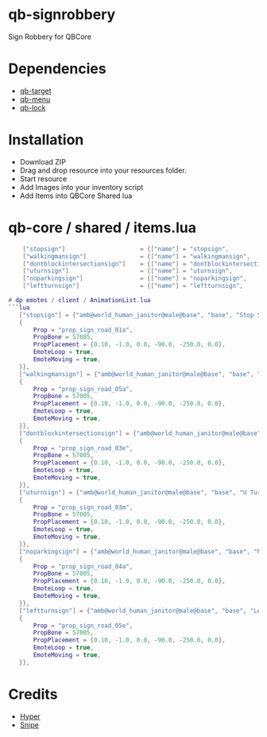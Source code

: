 
# qb-signrobbery
Sign Robbery for QBCore

# Dependencies 

- [qb-target](https://github.com/BerkieBb/qb-target)
- [qb-menu](https://github.com/qbcore-framework/qb-menu)
- [qb-lock](https://github.com/Tex27/qb-lock)

# Installation
* Download ZIP
* Drag and drop resource into your resources folder.
* Start resource
* Add Images into your inventory script
* Add Items into QBCore Shared lua

# qb-core / shared / items.lua
```lua
	["stopsign"] 				     = {["name"] = "stopsign", 				        ["label"] = "Stop Sign", 			        ["weight"] = 1, 		["type"] = "item", 		["image"] = "stopsign.png", 		        	["unique"] = false, 	["useable"] = true, 	["shouldClose"] = true,   ["combinable"] = nil,    ["description"] = "Stop Sign"},
	["walkingmansign"] 				 = {["name"] = "walkingmansign", 				["label"] = "Pedestrian Sign", 			    ["weight"] = 1, 		["type"] = "item", 		["image"] = "walkingmansign.png", 		        ["unique"] = false, 	["useable"] = true, 	["shouldClose"] = true,   ["combinable"] = nil,   ["description"] = "Pedestrian Sign"},
	["dontblockintersectionsign"] 	 = {["name"] = "dontblockintersectionsign", 	["label"] = "Intersection Sign", 			["weight"] = 1, 		["type"] = "item", 		["image"] = "dontblockintersectionsign.png", 	["unique"] = false, 	["useable"] = true, 	["shouldClose"] = true,   ["combinable"] = nil,   ["description"] = "Intersection Sign"},
	["uturnsign"] 				     = {["name"] = "uturnsign", 				    ["label"] = "U Turn Sign", 			        ["weight"] = 1, 		["type"] = "item", 		["image"] = "uturnsign.png", 		        	["unique"] = false, 	["useable"] = true, 	["shouldClose"] = true,   ["combinable"] = nil,   ["description"] = "U Turn Sign"},
	["noparkingsign"] 				 = {["name"] = "noparkingsign", 				["label"] = "No Parking Sign", 			    ["weight"] = 1, 		["type"] = "item", 		["image"] = "noparkingsign.png", 		        ["unique"] = false, 	["useable"] = true, 	["shouldClose"] = true,   ["combinable"] = nil,   ["description"] = "No Parking Sign"},
	["leftturnsign"] 				 = {["name"] = "leftturnsign", 				    ["label"] = "Left Turn Sign", 			    ["weight"] = 1, 		["type"] = "item", 		["image"] = "leftturnsign.png", 		        ["unique"] = false, 	["useable"] = true, 	["shouldClose"] = true,   ["combinable"] = nil,   ["description"] = "Left Turn Sign"},

# dp emotes / client / AnimationList.lua
```lua
   ["stopsign"] = {"amb@world_human_janitor@male@base", "base", "Stop Sign", AnimationOptions =
   {
       Prop = "prop_sign_road_01a",
       PropBone = 57005,
       PropPlacement = {0.10, -1.0, 0.0, -90.0, -250.0, 0.0},
       EmoteLoop = true,
       EmoteMoving = true,
   }},
   ["walkingmansign"] = {"amb@world_human_janitor@male@base", "base", "Walking Man Sign", AnimationOptions =
   {
       Prop = "prop_sign_road_05a",
       PropBone = 57005,
       PropPlacement = {0.10, -1.0, 0.0, -90.0, -250.0, 0.0},
       EmoteLoop = true,
       EmoteMoving = true,
   }},
   ["dontblockintersectionsign"] = {"amb@world_human_janitor@male@base", "base", "Intersection Sign", AnimationOptions =
   {
       Prop = "prop_sign_road_03e",
       PropBone = 57005,
       PropPlacement = {0.10, -1.0, 0.0, -90.0, -250.0, 0.0},
       EmoteLoop = true,
       EmoteMoving = true,
   }},
   ["uturnsign"] = {"amb@world_human_janitor@male@base", "base", "U Turn Sign", AnimationOptions =
   {
       Prop = "prop_sign_road_03m",
       PropBone = 57005,
       PropPlacement = {0.10, -1.0, 0.0, -90.0, -250.0, 0.0},
       EmoteLoop = true,
       EmoteMoving = true,
   }},
   ["noparkingsign"] = {"amb@world_human_janitor@male@base", "base", "No Parking Sign", AnimationOptions =
   {
       Prop = "prop_sign_road_04a",
       PropBone = 57005,
       PropPlacement = {0.10, -1.0, 0.0, -90.0, -250.0, 0.0},
       EmoteLoop = true,
       EmoteMoving = true,
   }},
   ["leftturnsign"] = {"amb@world_human_janitor@male@base", "base", "Left Turn Sign", AnimationOptions =
   {
       Prop = "prop_sign_road_05e",
       PropBone = 57005,
       PropPlacement = {0.10, -1.0, 0.0, -90.0, -250.0, 0.0},
       EmoteLoop = true,
       EmoteMoving = true,
   }},
```
# Credits
* [Hyper](https://github.com/itsHyper)
* [Snipe](https://github.com/pushkart2)

